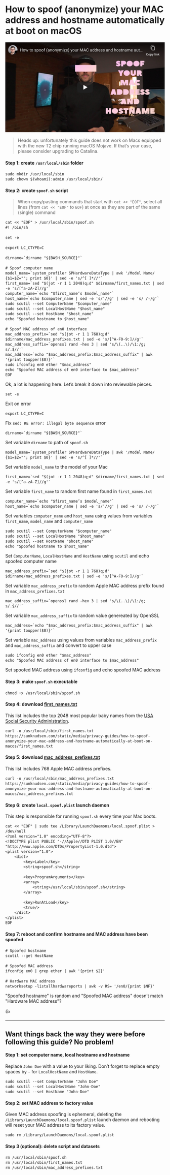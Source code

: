 <!--
Title: How to spoof (anonymize) your MAC address and hostname automatically at boot on macOS
Description: Learn how to spoof (anonymize) your MAC address and hostname automatically at boot on macOS.
Author: Sun Knudsen <https://github.com/sunknudsen>
Contributors: Sun Knudsen <https://github.com/sunknudsen>
Publication date: 2020-05-19T00:00:00.000Z
-->

# How to spoof (anonymize) your MAC address and hostname automatically at boot on macOS

[![How to spoof (anonymize) your MAC address and hostname automatically at boot on macOS - YouTube](how-to-spoof-anonymize-your-mac-address-and-hostname-automatically-at-boot-on-macos.png)](https://www.youtube.com/watch?v=ASXANpr_zX8 "How to spoof (anonymize) your MAC address and hostname automatically at boot on macOS - YouTube")

> Heads up: unfortunately this guide does not work on Macs equipped with the new T2 chip running macOS Mojave. If that’s your case, please consider upgrading to Catalina.

#### Step 1: create `/usr/local/sbin` folder

```shell
sudo mkdir /usr/local/sbin
sudo chown $(whoami):admin /usr/local/sbin/
```

#### Step 2: create `spoof.sh` script

> When copy/pasting commands that start with `cat << "EOF"`, select all lines (from `cat << "EOF"` to `EOF`) at once as they are part of the same (single) command

```shell
cat << "EOF" > /usr/local/sbin/spoof.sh
#! /bin/sh

set -e

export LC_CTYPE=C

dirname=`dirname "${BASH_SOURCE}"`

# Spoof computer name
model_name=`system_profiler SPHardwareDataType | awk '/Model Name/ {$1=$2=""; print $0}' | sed -e 's/^[ ]*//'`
first_name=`sed "$(jot -r 1 1 2048)q;d" $dirname/first_names.txt | sed -e 's/[^a-zA-Z]//g'`
computer_name=`echo "$first_name’s $model_name"`
host_name=`echo $computer_name | sed -e 's/’//g' | sed -e 's/ /-/g'`
sudo scutil --set ComputerName "$computer_name"
sudo scutil --set LocalHostName "$host_name"
sudo scutil --set HostName "$host_name"
echo "Spoofed hostname to $host_name"

# Spoof MAC address of en0 interface
mac_address_prefix=`sed "$(jot -r 1 1 768)q;d" $dirname/mac_address_prefixes.txt | sed -e 's/[^A-F0-9:]//g'`
mac_address_suffix=`openssl rand -hex 3 | sed 's/\(..\)/\1:/g; s/.$//'`
mac_address=`echo "$mac_address_prefix:$mac_address_suffix" | awk '{print toupper($0)}'`
sudo ifconfig en0 ether "$mac_address"
echo "Spoofed MAC address of en0 interface to $mac_address"
EOF
```

Ok, a lot is happening here. Let’s break it down into reviewable pieces.

```shell
set -e
```

Exit on error

```shell
export LC_CTYPE=C
```

Fix `sed: RE error: illegal byte sequence` error

```shell
dirname=`dirname "${BASH_SOURCE}"`
```

Set variable `dirname` to path of `spoof.sh`

```shell
model_name=`system_profiler SPHardwareDataType | awk '/Model Name/ {$1=$2=""; print $0}' | sed -e 's/^[ ]*//'`
```

Set variable `model_name` to the model of your Mac

```shell
first_name=`sed "$(jot -r 1 1 2048)q;d" $dirname/first_names.txt | sed -e 's/[^a-zA-Z]//g'`
```

Set variable `first_name` to random first name found in `first_names.txt`

```shell
computer_name=`echo "$first_name’s $model_name"`
host_name=`echo $computer_name | sed -e 's/’//g' | sed -e 's/ /-/g'`
```

Set variables `computer_name` and `host_name` using values from variables `first_name`, `model_name` and `computer_name`

```shell
sudo scutil --set ComputerName "$computer_name"
sudo scutil --set LocalHostName "$host_name"
sudo scutil --set HostName "$host_name"
echo "Spoofed hostname to $host_name"
```

Set `ComputerName`, `LocalHostName` and `HostName` using `scutil` and echo spoofed computer name

```shell
mac_address_prefix=`sed "$(jot -r 1 1 768)q;d" $dirname/mac_address_prefixes.txt | sed -e 's/[^A-F0-9:]//g'`
```

Set variable `mac_address_prefix` to random Apple MAC address prefix found in `mac_address_prefixes.txt`

```shell
mac_address_suffix=`openssl rand -hex 3 | sed 's/\(..\)/\1:/g; s/.$//'`
```

Set variable `mac_address_suffix` to random value genereated by OpenSSL

```shell
mac_address=`echo "$mac_address_prefix:$mac_address_suffix" | awk '{print toupper($0)}'`
```

Set variable `mac_address` using values from variables `mac_address_prefix` and `mac_address_suffix` and convert to upper case

```shell
sudo ifconfig en0 ether "$mac_address"
echo "Spoofed MAC address of en0 interface to $mac_address"
```

Set spoofed MAC address using `ifconfig` and echo spoofed MAC address

#### Step 3: make `spoof.sh` executable

```shell
chmod +x /usr/local/sbin/spoof.sh
```

#### Step 4: download [first_names.txt](first_names.txt)

This list includes the top 2048 most popular baby names from the [USA Social Security Administration](https://www.ssa.gov/oact/babynames/limits.html).

```shell
curl -o /usr/local/sbin/first_names.txt https://sunknudsen.com/static/media/privacy-guides/how-to-spoof-anonymize-your-mac-address-and-hostname-automatically-at-boot-on-macos/first_names.txt
```

#### Step 5: download [mac_address_prefixes.txt](mac_address_prefixes.txt)

This list includes 768 Apple MAC address prefixes.

```shell
curl -o /usr/local/sbin/mac_address_prefixes.txt https://sunknudsen.com/static/media/privacy-guides/how-to-spoof-anonymize-your-mac-address-and-hostname-automatically-at-boot-on-macos/mac_address_prefixes.txt
```

#### Step 6: create `local.spoof.plist` launch daemon

This step is responsible for running `spoof.sh` every time your Mac boots.

```shell
cat << "EOF" | sudo tee /Library/LaunchDaemons/local.spoof.plist > /dev/null
<?xml version="1.0" encoding="UTF-8"?>
<!DOCTYPE plist PUBLIC "-//Apple//DTD PLIST 1.0//EN" "http://www.apple.com/DTDs/PropertyList-1.0.dtd">
<plist version="1.0">
    <dict>
        <key>Label</key>
        <string>spoof.sh</string>

        <key>ProgramArguments</key>
        <array>
            <string>/usr/local/sbin/spoof.sh</string>
        </array>

        <key>RunAtLoad</key>
        <true/>
    </dict>
</plist>
EOF
```

#### Step 7: reboot and confirm hostname and MAC address have been spoofed

```shell
# Spoofed hostname
scutil --get HostName

# Spoofed MAC address
ifconfig en0 | grep ether | awk '{print $2}'

# Hardware MAC address
networksetup -listallhardwareports | awk -v RS= '/en0/{print $NF}'
```

"Spoofed hostname" is random and "Spoofed MAC address" doesn’t match "Hardware MAC address"?

👍

---

## Want things back the way they were before following this guide? No problem!

#### Step 1: set computer name, local hostname and hostname

Replace `John Doe` with a value to your liking. Don’t forget to replace empty spaces by `-` for `LocalHostName` and `HostName`.

```shell
sudo scutil --set ComputerName "John Doe"
sudo scutil --set LocalHostName "John-Doe"
sudo scutil --set HostName "John-Doe"
```

#### Step 2: set MAC address to factory value

Given MAC address spoofing is ephemeral, deleting the `/Library/LaunchDaemons/local.spoof.plist` launch daemon and rebooting will reset your MAC address to its factory value.

```shell
sudo rm /Library/LaunchDaemons/local.spoof.plist
```

#### Step 3 (optional): delete script and datasets

```shell
rm /usr/local/sbin/spoof.sh
rm /usr/local/sbin/first_names.txt
rm /usr/local/sbin/mac_address_prefixes.txt
```
